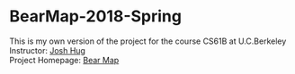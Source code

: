 # BearMap-2018-Spring
   This is my own version of the project for the course CS61B at U.C.Berkeley  
   Instructor: [Josh Hug](https://www2.eecs.berkeley.edu/Faculty/Homepages/joshhug.html)  
   Project Homepage: [Bear Map](https://sp18.datastructur.es/materials/proj/proj3/proj3#turn-by-turn-navigation)  
